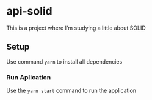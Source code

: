 # api-solid

This is a project where I'm studying a little about SOLID


## Setup

Use command `yarn` to install all dependencies

### Run Aplication

Use the `yarn start` command to run the application

